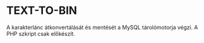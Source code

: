 # TEXT-TO-BIN
A karakterlánc átkonvertálását és mentését a MySQL tárolómotorja végzi. A PHP szkript csak előkészít.
